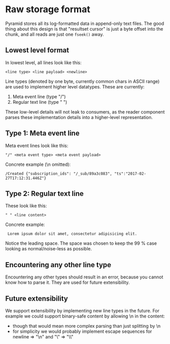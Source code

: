 Raw storage format
==================

Pyramid stores all its log-formatted data in append-only text files. The good thing
about this design is that "resultset cursor" is just a byte offset into the chunk,
and all reads are just one `fseek()` away.


Lowest level format
-------------------

In lowest level, all lines look like this:

```
<line type> <line payload> <newline>
```

Line types (denoted by one byte, currently common chars in ASCII range) are used
to implement higher level datatypes. These are currently:

1. Meta event line (type "/")
2. Regular text line (type " ")

These low-level details will not leak to consumers, as the reader component parses
these implementation details into a higher-level representation.


Type 1: Meta event line
-----------------------

Meta event lines look like this:

```
"/" <meta event type> <meta event payload>
```

Concrete example (\n omitted):

```
/Created {"subscription_ids": "/_sub/89a3c083", "ts":"2017-02-27T17:12:31.446Z"}
```


Type 2: Regular text line
-------------------------

These look like this:

```
" " <line content>
```

Concrete example:

```
 Lorem ipsum dolor sit amet, consectetur adipisicing elit.
```

Notice the leading space. The space was chosen to keep the 99 % case looking
as normal/noise-less as possible.


Encountering any other line type
--------------------------------

Encountering any other types should result in an error, because you cannot know
how to parse it. They are used for future extensibility.


Future extensibility
--------------------

We support extensibility by implementing new line types in the future. For example
we could support binary-safe content by allowing \n in the content:

- though that would mean more complex parsing than just splitting by \n
- for simplicity we would probably implement escape sequences for
  newline => "\n" and "\\" => "\\\\"
